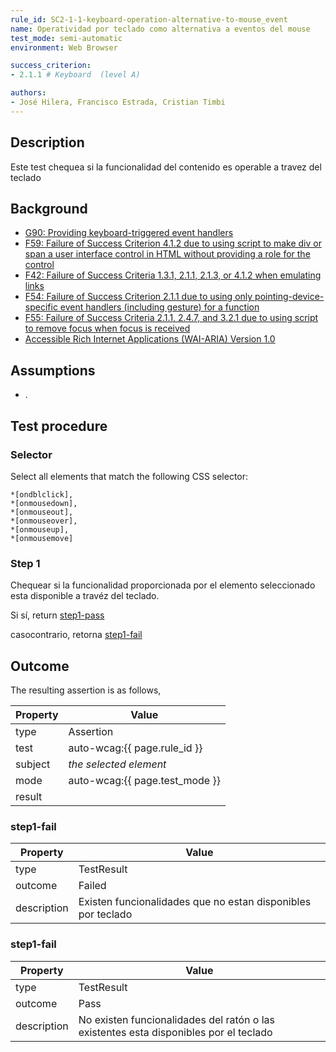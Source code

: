 ```yaml
---
rule_id: SC2-1-1-keyboard-operation-alternative-to-mouse_event
name: Operatividad por teclado como alternativa a eventos del mouse
test_mode: semi-automatic
environment: Web Browser

success_criterion:
- 2.1.1 # Keyboard  (level A)

authors:
- José Hilera, Francisco Estrada, Cristian Timbi
---
```


## Description

Este test chequea si la funcionalidad del contenido es operable a travez del teclado


## Background

- [G90: Providing keyboard-triggered event handlers](http://www.w3.org/TR/WCAG-TECHS/G90)
- [F59: Failure of Success Criterion 4.1.2 due to using script to make div or span a user interface control in HTML without providing a role for the control](https://www.w3.org/TR/2016/NOTE-WCAG20-TECHS-20161007/F59.html)
- [F42: Failure of Success Criteria 1.3.1, 2.1.1, 2.1.3, or 4.1.2 when emulating links](https://www.w3.org/TR/2016/NOTE-WCAG20-TECHS-20161007/F42)
- [F54: Failure of Success Criterion 2.1.1 due to using only pointing-device-specific event handlers (including gesture) for a function](http://www.w3.org/TR/2016/NOTE-WCAG20-TECHS-20161007/F54)
- [F55: Failure of Success Criteria 2.1.1, 2.4.7, and 3.2.1 due to using script to remove focus when focus is received](http://www.w3.org/TR/2016/NOTE-WCAG20-TECHS-20161007/F55)
- [Accessible Rich Internet Applications (WAI-ARIA) Version 1.0](http://www.w3.org/TR/wai-aria/)

## Assumptions

- .

## Test procedure

### Selector

Select all elements that match the following CSS selector:

    *[ondblclick],
    *[onmousedown],
    *[onmouseout],
    *[onmouseover],
    *[onmouseup],
    *[onmousemove]

### Step 1

Chequear si la funcionalidad proporcionada por el elemento seleccionado esta disponible a travéz del teclado.

Si sí, return [step1-pass](#step1-pass)

casocontrario, retorna [step1-fail](#step1-fail)

## Outcome

The resulting assertion is as follows,

| Property | Value
|----------|----------
| type     | Assertion
| test     | auto-wcag:{{ page.rule_id }}
| subject  | *the selected element*
| mode     | auto-wcag:{{ page.test_mode }}
| result   | <One TestResult from below>

### step1-fail

| Property    | Value
|-------------|----------
| type        | TestResult
| outcome     | Failed
| description | Existen funcionalidades que no estan disponibles por teclado

### step1-fail

| Property    | Value
|-------------|----------
| type        | TestResult
| outcome     | Pass
| description | No existen funcionalidades del ratón o las existentes esta disponibles por el teclado
